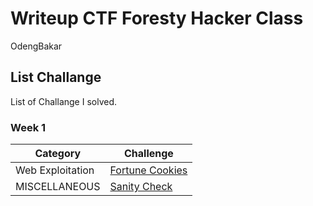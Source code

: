 # Writeup CTF Foresty Hacker Class
OdengBakar

## List Challange
List of Challange I solved.

### Week 1
| Category | Challenge |
| --- | --- |
| Web Exploitation | [Fortune Cookies](/Judul%201/)
| MISCELLANEOUS | [Sanity Check](/Judul%203/)
